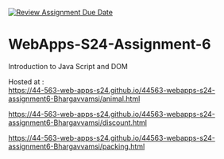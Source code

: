 [![Review Assignment Due Date](https://classroom.github.com/assets/deadline-readme-button-24ddc0f5d75046c5622901739e7c5dd533143b0c8e959d652212380cedb1ea36.svg)](https://classroom.github.com/a/1Z6dGCon)
# WebApps-S24-Assignment-6
Introduction to Java Script and DOM

Hosted at :   
https://44-563-web-apps-s24.github.io/44563-webapps-s24-assignment6-Bhargavvamsi/animal.html  

https://44-563-web-apps-s24.github.io/44563-webapps-s24-assignment6-Bhargavvamsi/discount.html  

https://44-563-web-apps-s24.github.io/44563-webapps-s24-assignment6-Bhargavvamsi/packing.html
